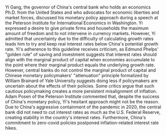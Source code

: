 Yi Gang, the governor of China's central bank who holds an economics Ph.D. from the United States and who advocates for economic liberties and market forces, discussed his monetary policy approach during a speech at the Peterson Institute for International Economics in Washington. Yi expressed a desire to give private firms and households the maximum amount of freedom and to not intervene in currency markets. However, Yi admitted that uncertainty due to the difficulty of calculating growth rates leads him to try and keep real interest rates below China's potential growth rate. Yi's adherence to this guideline receives criticism, as Edmund Phelps' "golden rule" of saving and investment suggests that interest rates should align with the marginal product of capital when economies accumulate to the point where their marginal product equals the underlying growth rate. However, central banks do not control the marginal product of capital and Chinese monetary policymakers' "attenuation" principle formalized by William Brainard of Yale University suggests doing less if policymakers are uncertain about the effects of their policies. Some critics argue that such cautious policymaking creates a more persistent misalignment of inflation. Adam Posen of the Peterson Institute commented that, despite the success of China's monetary policy, Yi's hesitant approach might not be the reason. Due to China's aggressive containment of the pandemic in 2020, the central bank did not need to cut interest rates as much as the U.S. Federal Reserve, creating stability in the country's interest rates. Furthermore, China's commitment to zero-covid policies postponed inflation-related interest rate hikes.